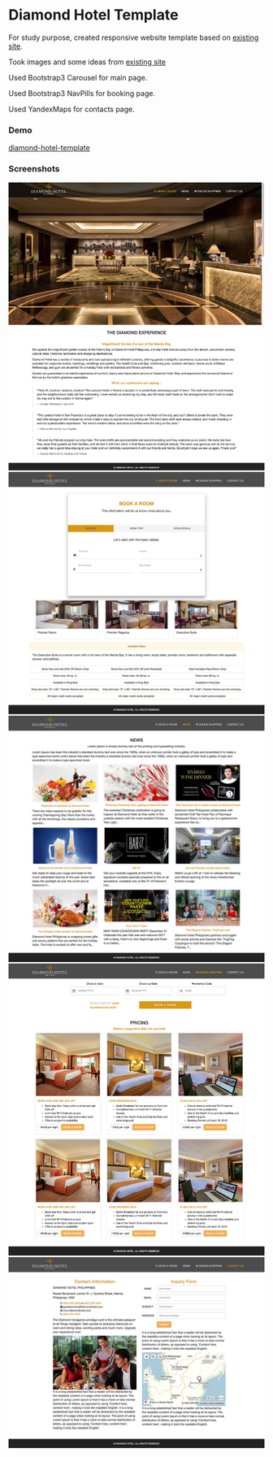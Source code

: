 # Diamond Hotel Template
For study purpose, created responsive website template based on [existing site](http://www.diamondhotel.com/). 

Took images and some ideas from [existing site](http://www.diamondhotel.com/)

Used Bootstrap3 Carousel for main page.

Used Bootstrap3 NavPills for booking page.

Used YandexMaps for contacts page.


### Demo

[diamond-hotel-template](http://nataliavolik.github.io/diamond-hotel-template/)

### Screenshots

![preview](screenshots/01.png)
![preview](screenshots/02.png)
![preview](screenshots/05.png)
![preview](screenshots/06.png)
![preview](screenshots/07.png)
